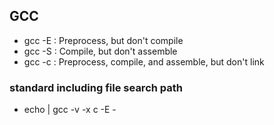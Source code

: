 ## GCC
*  gcc -E : Preprocess, but don't compile
*  gcc -S : Compile, but don't assemble
*  gcc -c : Preprocess, compile, and assemble, but don't link

### standard including file search path
*  echo | gcc -v -x c -E -
